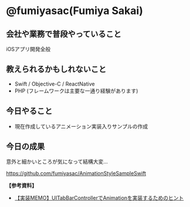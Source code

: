 # @fumiyasac(Fumiya Sakai)

## 会社や業務で普段やっていること

iOSアプリ開発全般

## 教えられるかもしれないこと

+ Swift / Objective-C / ReactNative
+ PHP (フレームワークは主要な一通り経験があります)

## 今日やること

+ 現在作成しているアニメーション実装入りサンプルの作成

## 今日の成果

意外と細かいところが気になって結構大変...

https://github.com/fumiyasac/AnimationStyleSampleSwift

__【参考資料】__

+ [【実装MEMO】UITabBarControllerでAnimationを実装するためのヒント](https://medium.com/@fumiyasakai/uitabbarcontroller%E3%81%A7animation%E3%82%92%E5%AE%9F%E8%A3%85%E3%81%99%E3%82%8B%E3%81%9F%E3%82%81%E3%81%AE%E3%83%92%E3%83%B3%E3%83%88-93b323e6c918)
